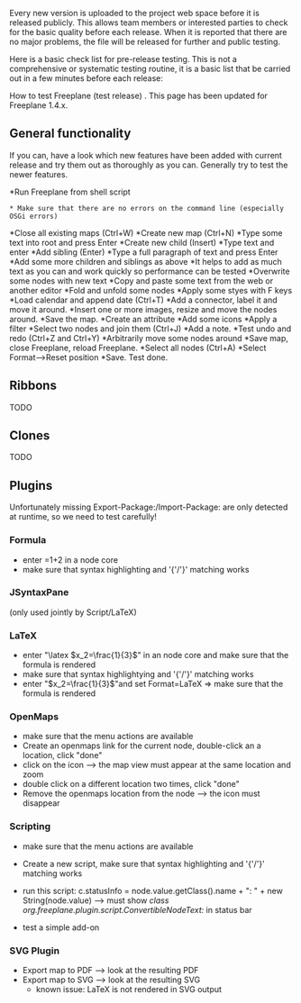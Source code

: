<!-- toc -->

Every new version is uploaded to the project web space before it is released publicly. This allows team members or interested parties to check for the basic quality before each release. When it is reported that there are no major problems, the file will be released for further and public testing. 

Here is a basic check list for pre-release testing. This is not a comprehensive or systematic testing routine, it is a basic list that be carried out in a few minutes before each release: 

How to test Freeplane (test release) . This page has been updated for Freeplane 1.4.x.

## General functionality

If you can, have a look which new features have been added with current release and try them out as thoroughly as you can. Generally try to test the newer features. 

*Run Freeplane from shell script 

    * Make sure that there are no errors on the command line (especially OSGi errors)
*Close all existing maps (Ctrl+W) 
*Create new map (Ctrl+N) 
*Type some text into root and press Enter 
*Create new child (Insert) 
*Type text and enter 
*Add sibling (Enter) 
*Type a full paragraph of text and press Enter 
*Add some more children and siblings as above 
*It helps to add as much text as you can and work quickly so performance can be tested 
*Overwrite some nodes with new text 
*Copy and paste some text from the web or another editor 
*Fold and unfold some nodes 
*Apply some styes with F keys 
*Load calendar and append date (Ctrl+T) 
*Add a connector, label it and move it around. 
*Insert one or more images, resize and move the nodes around. 
*Save the map. 
*Create an attribute 
*Add some icons 
*Apply a filter 
*Select two nodes and join them (Ctrl+J) 
*Add a note. 
*Test undo and redo (Ctrl+Z and Ctrl+Y) 
*Arbitrarily move some nodes around 
*Save map, close Freeplane, reload Freeplane. 
*Select all nodes (Ctrl+A) 
*Select Format--&gt;Reset position 
*Save. Test done.

## Ribbons
TODO

## Clones
TODO

## Plugins
Unfortunately missing Export-Package:/Import-Package: are only detected at runtime, so we need to test carefully!

### Formula

* enter =1+2 in a node core
* make sure that syntax highlighting and '{'/'}' matching works

### JSyntaxPane
(only used jointly by Script/LaTeX)

### LaTeX

* enter "\latex $x_2=\frac{1}{3}$" in an node core and make sure that the formula is rendered
* make sure that syntax highlightying and '{'/'}' matching works
* enter "$x_2=\frac{1}{3}$"and set Format=LaTeX => make sure that the formula is rendered

### OpenMaps

* make sure that the menu actions are available
* Create an openmaps link for the current node, double-click an a location, click "done"
* click on the icon --> the map view must appear at the same location and zoom
* double click on a different location two times, click "done"
* Remove the openmaps location from the node --> the icon must disappear

### Scripting

* make sure that the menu actions are available
* Create a new script, make sure that syntax highlighting and '{'/'}' matching works
* run this script:
    c.statusInfo = node.value.getClass().name + ": " + new String(node.value)
--> must show *class org.freeplane.plugin.script.ConvertibleNodeText: <node text>* in status bar

* test a simple add-on

### SVG Plugin

* Export map to PDF --> look at the resulting PDF
* Export map to SVG --> look at the resulting SVG
    * known issue: LaTeX is not rendered in SVG output

<!-- ({Category:Coding}) -->

